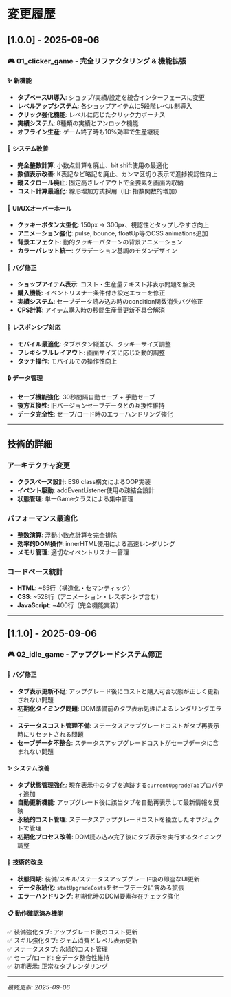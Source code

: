 # 変更履歴

## [1.0.0] - 2025-09-06

### 🎮 01_clicker_game - 完全リファクタリング & 機能拡張

#### ✨ 新機能
- **タブベースUI導入**: ショップ/実績/設定を統合インターフェースに変更
- **レベルアップシステム**: 各ショップアイテムに5段階レベル制導入
- **クリック強化機能**: レベルに応じたクリック力ボーナス
- **実績システム**: 8種類の実績とアンロック機能
- **オフライン生産**: ゲーム終了時も10%効率で生産継続

#### 🔧 システム改善
- **完全整数計算**: 小数点計算を廃止、bit shift使用の最適化
- **数値表示改善**: K表記など略記を廃止、カンマ区切り表示で進捗視認性向上
- **縦スクロール廃止**: 固定高さレイアウトで全要素を画面内収納
- **コスト計算最適化**: 線形増加方式採用（旧: 指数関数的増加）

#### 🎨 UI/UXオーバーホール
- **クッキーボタン大型化**: 150px → 300px、視認性とタップしやすさ向上
- **アニメーション強化**: pulse, bounce, floatUp等のCSS animations追加
- **背景エフェクト**: 動的クッキーパターンの背景アニメーション
- **カラーパレット統一**: グラデーション基調のモダンデザイン

#### 🐛 バグ修正
- **ショップアイテム表示**: コスト・生産量テキスト非表示問題を解決
- **購入機能**: イベントリスナー条件付き設定エラーを修正
- **実績システム**: セーブデータ読み込み時のcondition関数消失バグ修正
- **CPS計算**: アイテム購入時の秒間生産量更新不具合解消

#### 📱 レスポンシブ対応
- **モバイル最適化**: タブボタン縦並び、クッキーサイズ調整
- **フレキシブルレイアウト**: 画面サイズに応じた動的調整
- **タッチ操作**: モバイルでの操作性向上

#### 🔒 データ管理
- **セーブ機能強化**: 30秒間隔自動セーブ + 手動セーブ
- **後方互換性**: 旧バージョンセーブデータとの互換性維持
- **データ完全性**: セーブ/ロード時のエラーハンドリング強化

---

## 技術的詳細

### アーキテクチャ変更
- **クラスベース設計**: ES6 class構文によるOOP実装
- **イベント駆動**: addEventListener使用の疎結合設計
- **状態管理**: 単一Gameクラスによる集中管理

### パフォーマンス最適化
- **整数演算**: 浮動小数点計算を完全排除
- **効率的DOM操作**: innerHTML使用による高速レンダリング
- **メモリ管理**: 適切なイベントリスナー管理

### コードベース統計
- **HTML**: ~65行（構造化・セマンティック）
- **CSS**: ~528行（アニメーション・レスポンシブ含む）
- **JavaScript**: ~400行（完全機能実装）

---

## [1.1.0] - 2025-09-06

### 🎮 02_idle_game - アップグレードシステム修正

#### 🐛 バグ修正
- **タブ表示更新不足**: アップグレード後にコストと購入可否状態が正しく更新されない問題
- **初期化タイミング問題**: DOM準備前のタブ表示処理によるレンダリングエラー
- **ステータスコスト管理不備**: ステータスアップグレードコストがタブ再表示時にリセットされる問題
- **セーブデータ不整合**: ステータスアップグレードコストがセーブデータに含まれない問題

#### ✨ システム改善
- **タブ状態管理強化**: 現在表示中のタブを追跡する`currentUpgradeTab`プロパティ追加
- **自動更新機能**: アップグレード後に該当タブを自動再表示して最新情報を反映
- **永続的コスト管理**: ステータスアップグレードコストを独立したオブジェクトで管理
- **初期化プロセス改善**: DOM読み込み完了後にタブ表示を実行するタイミング調整

#### 🔧 技術的改良
- **状態同期**: 装備/スキル/ステータスアップグレード後の即座なUI更新
- **データ永続化**: `statUpgradeCosts`をセーブデータに含める拡張
- **エラーハンドリング**: 初期化時のDOM要素存在チェック強化

#### 📋 動作確認済み機能
✅ 装備強化タブ: アップグレード後のコスト更新  
✅ スキル強化タブ: ジェム消費とレベル表示更新  
✅ ステータスタブ: 永続的コスト管理  
✅ セーブ/ロード: 全データ整合性維持  
✅ 初期表示: 正常なタブレンダリング  

---

*最終更新: 2025-09-06*